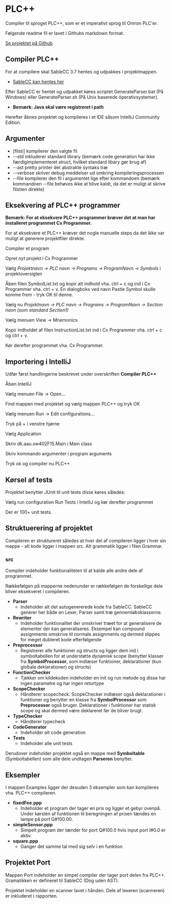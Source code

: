# PLC++
Compiler til sproget PLC++, som er et imperativt sprog til Omron PLC'er.

Følgende readme fil er lavet i Githubs markdown format.

[Se projektet på Github](https://github.com/sahb1239/PLC-)

## Compiler PLC++
For at compilere skal SableCC 3.7 hentes og udpakkes i projektmappen. 
- [SableCC kan hentes her](http://sablecc.org/wiki/DownloadPage)

Efter SableCC er hentet og udpakket køres scriptet GenerateParser.bat (På Windows) eller GenerateParser.sh (På Unix baserede öperativsystemer).
- **Bemærk: Java skal være registreret i path**

Herefter åbnes projektet og kompileres i et IDE såsom IntelliJ Community Edition.

## Argumenter
- [filsti] kompilerer den valgte fil
- --std inkluderer standard library (bemærk code generation har ikke færdigimplementeret struct, hvilket standard libary gør brug af)
- --ast pretty printer det abstrakte syntaks træ
- --verbose skriver debug meddelser ud omkring kompileringsprocessen
- --file kompilerer den fil i argumentet lige efter kommandoen (bemærk kommandoen --file behøves ikke at blive kaldt, da det er muligt at skrive filstien direkte)

## Eksekvering af PLC++ programmer
**Bemærk: For at eksekvere PLC++ programmer kræver det at man har installeret programmet Cx Programmer.**

For at eksekvere et PLC++ kræver det nogle manuelle steps da det ikke var muligt at generere projektfiler direkte.

Compiler et program

Opret nyt projekt i Cx Programmer

Vælg *Projektnavn -> PLC navn -> Programs -> ProgramNavn -> Symbols* i projektoversigten

Åben filen SymbolList.txt og kopir alt indhold vha. ctrl + c og ind i Cx Programmer vha. ctrl + v. En dialogboks ved navn Pastle Symbol skulle komme frem - tryk OK til denne.

Vælg nu *Projektnavn -> PLC navn -> Programs -> ProgramNavn -> Section navn (som standard Section1)*

Vælg menuen View -> Mnemonics

Kopir indholdet af filen InstructionList.txt ind i Cx Programmer vha. ctrl + c og ctrl + v.


Kør derefter programmet vha. Cx Programmer.

## Importering i IntelliJ
Udfør først handlingerne beskrevet under overskriften **Compiler PLC++**

Åben IntelliJ

Vælg menuen File -> Open...

Find mappen med projektet og vælg mappen PLC++ og tryk OK

Vælg menuen Run -> Edit configurations...

Tryk på + i venstre hjørne

Vælg Application

Skriv dk.aau.sw402F15.Main i Main class

Skriv kommando argumenter i program arguments

Tryk ok og compiler nu PLC++

## Kørsel af tests
Projektet benytter JUnit til unit tests disse køres således:

Vælg run configuration Run Tests i IntelliJ og kør derefter programmet

Der er 100+ unit tests.

## Struktuerering af projektet
Compileren er struktureret således at hver del af compileren ligger i hver sin mappe - alt kode ligger i mappen src. Alt grammatik ligger i filen Grammar.

### src
Compiler indeholder funktionaliteten til at kalde alle andre dele af programmet.

Rækkefølgen på mapperne nedenunder er rækkefølgen de forskellige dele bliver eksekveret i compileren.
- **Parser**
	- Indeholder alt det autogenererede kode fra SableCC. SableCC generer her både en Lexer, Parser samt træ gennemløbsklasserne.
- **Rewriter**
	- Indeholder funktionalitet der omskriver træet for at generalisere de elementer der kan generaliseres. Eksempel kan compound assignments omskrive til normale assignments og dermed slippes for meget dubleret kode efterfølgende
- **Preprocessor**
	- Registrerer alle funktioner og structs og ligger dem ind i symboltabellen for at understøtte dynamisk scope (benytter klasser fra **SymbolProcessor**, som indlæser funktioner, deklarationer (kun globale deklarationer) og structs)
- **FunctionChecker**
	- Tjekker om kildekoden indeholder en init og run metode og disse har ingen parametre og har ingen returtype
- **ScopeChecker**
	- Håndterer scopecheck. ScopeChecker indlæser også deklarationer i funktioner og benytter en klasse fra **SymbolProcessor** som **Preprocessor** også bruger. Deklarationer i funktioner har statisk scope og skal dermed være deklareret før de bliver brugt.
- **TypeChecker**
	- Håndterer typecheck
- **CodeGenerator**
	- Indeholder alt code generation
- **Tests**
	- Indeholder alle unit tests

Derudover indeholder projektet også en mappe med **Symboltable** (Symboltabellen) som alle dele undtagen **Parseren** benytter.

## Eksempler
I mappen Examples ligger der desuden 3 eksempler som kan kompileres vha. PLC++ compileren.

- **fixedFee.ppp**
	- Indeholder et program der tager en pris og ligger et gebyr ovenpå. Under kørslen af funktionen til beregningen af prisen tændes en lampe på port Q#100.00.
- **simpleSensor.ppp**
	- Simpelt program der tænder for port Q#100.0 hvis input port I#0.0 er aktiv.
- **square.ppp**
	- Ganger det samme tal med sig selv i en funktion
	
## Projektet Port
Mappen Port indeholder en simpel compiler der tager port delen fra PLC++. Gramatikken er defineret til SableCC (Dog uden AST).

Projektet indeholder en scanner lavet i hånden. Dele af lexeren (scanneren) er inkluderet i rapporten.
